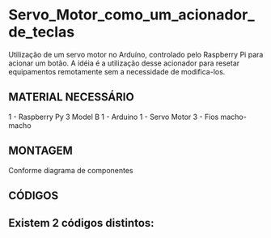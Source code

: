 # Servo_Motor_como_um_acionador_de_teclas
Utilização de um servo motor no Arduíno, controlado pelo Raspberry Pi  para acionar um botão.
A idéia é a utilização desse acionador para resetar equipamentos remotamente sem a necessidade de modifica-los.

## MATERIAL NECESSÁRIO
1 - Raspberry Py 3 Model B
1 - Arduino
1 - Servo Motor
3 - Fios macho-macho

## MONTAGEM
Conforme diagrama de componentes

## CÓDIGOS
Existem 2 códigos distintos:
- 
